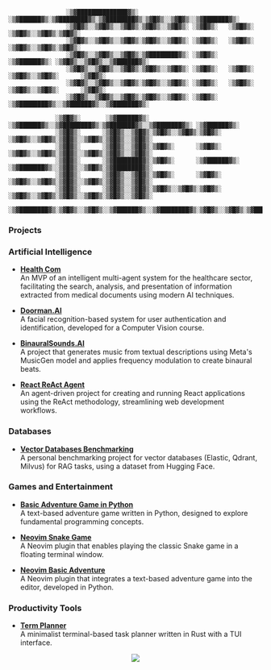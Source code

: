 ```
                ░▒▓██████████████▓▒░ ░▒▓██████▓▒░▒▓████████▓▒░▒▓████████▓▒░▒▓█▓▒░░▒▓█▓▒░░▒▓███████▓▒░ 
                ░▒▓█▓▒░░▒▓█▓▒░░▒▓█▓▒░▒▓█▓▒░░▒▓█▓▒░ ░▒▓█▓▒░   ░▒▓█▓▒░      ░▒▓█▓▒░░▒▓█▓▒░▒▓█▓▒░        
                ░▒▓█▓▒░░▒▓█▓▒░░▒▓█▓▒░▒▓█▓▒░░▒▓█▓▒░ ░▒▓█▓▒░   ░▒▓█▓▒░      ░▒▓█▓▒░░▒▓█▓▒░▒▓█▓▒░        
                ░▒▓█▓▒░░▒▓█▓▒░░▒▓█▓▒░▒▓████████▓▒░ ░▒▓█▓▒░   ░▒▓██████▓▒░ ░▒▓█▓▒░░▒▓█▓▒░░▒▓██████▓▒░  
                ░▒▓█▓▒░░▒▓█▓▒░░▒▓█▓▒░▒▓█▓▒░░▒▓█▓▒░ ░▒▓█▓▒░   ░▒▓█▓▒░      ░▒▓█▓▒░░▒▓█▓▒░      ░▒▓█▓▒░ 
                ░▒▓█▓▒░░▒▓█▓▒░░▒▓█▓▒░▒▓█▓▒░░▒▓█▓▒░ ░▒▓█▓▒░   ░▒▓█▓▒░      ░▒▓█▓▒░░▒▓█▓▒░      ░▒▓█▓▒░ 
                ░▒▓█▓▒░░▒▓█▓▒░░▒▓█▓▒░▒▓█▓▒░░▒▓█▓▒░ ░▒▓█▓▒░   ░▒▓████████▓▒░░▒▓██████▓▒░░▒▓███████▓▒░
             
             ░▒▓█▓▒░       ░▒▓██████▓▒░ ░▒▓██████▓▒░░▒▓████████▓▒░▒▓███████▓▒░░▒▓███████▓▒░ ░▒▓██████▓▒░  
             ░▒▓█▓▒░      ░▒▓█▓▒░░▒▓█▓▒░▒▓█▓▒░░▒▓█▓▒░▒▓█▓▒░      ░▒▓█▓▒░░▒▓█▓▒░▒▓█▓▒░░▒▓█▓▒░▒▓█▓▒░░▒▓█▓▒░ 
             ░▒▓█▓▒░      ░▒▓█▓▒░░▒▓█▓▒░▒▓█▓▒░      ░▒▓█▓▒░      ░▒▓█▓▒░░▒▓█▓▒░▒▓█▓▒░░▒▓█▓▒░▒▓█▓▒░░▒▓█▓▒░ 
             ░▒▓█▓▒░      ░▒▓████████▓▒░▒▓█▓▒░      ░▒▓██████▓▒░ ░▒▓███████▓▒░░▒▓█▓▒░░▒▓█▓▒░▒▓████████▓▒░ 
             ░▒▓█▓▒░      ░▒▓█▓▒░░▒▓█▓▒░▒▓█▓▒░      ░▒▓█▓▒░      ░▒▓█▓▒░░▒▓█▓▒░▒▓█▓▒░░▒▓█▓▒░▒▓█▓▒░░▒▓█▓▒░ 
             ░▒▓█▓▒░      ░▒▓█▓▒░░▒▓█▓▒░▒▓█▓▒░░▒▓█▓▒░▒▓█▓▒░      ░▒▓█▓▒░░▒▓█▓▒░▒▓█▓▒░░▒▓█▓▒░▒▓█▓▒░░▒▓█▓▒░ 
             ░▒▓████████▓▒░▒▓█▓▒░░▒▓█▓▒░░▒▓██████▓▒░░▒▓████████▓▒░▒▓█▓▒░░▒▓█▓▒░▒▓███████▓▒░░▒▓█▓▒░░▒▓█▓▒░ 
```

### Projects

### Artificial Intelligence

- **[Health Com](https://github.com/Mateus-Lacerda/health_com)**  
  An MVP of an intelligent multi-agent system for the healthcare sector, facilitating the search, analysis, and presentation of information extracted from medical documents using modern AI techniques.

- **[Doorman.AI](https://github.com/Mateus-Lacerda/Doorman.AI)**  
  A facial recognition-based system for user authentication and identification, developed for a Computer Vision course.

- **[BinauralSounds.AI](https://github.com/Mateus-Lacerda/BinauralSounds.AI)**  
  A project that generates music from textual descriptions using Meta's MusicGen model and applies frequency modulation to create binaural beats.

- **[React ReAct Agent](https://github.com/Mateus-Lacerda/React_ReAct_Agent)**  
  An agent-driven project for creating and running React applications using the ReAct methodology, streamlining web development workflows.

### Databases

- **[Vector Databases Benchmarking](https://github.com/Mateus-Lacerda/vector_databases_benchmarking)**  
  A personal benchmarking project for vector databases (Elastic, Qdrant, Milvus) for RAG tasks, using a dataset from Hugging Face.

### Games and Entertainment

- **[Basic Adventure Game in Python](https://github.com/Mateus-Lacerda/BasicAdventure2.0)**  
  A text-based adventure game written in Python, designed to explore fundamental programming concepts.

- **[Neovim Snake Game](https://github.com/Mateus-Lacerda/snake.nvim)**  
  A Neovim plugin that enables playing the classic Snake game in a floating terminal window.

- **[Neovim Basic Adventure](https://github.com/Mateus-Lacerda/basic_adventure.nvim)**  
  A Neovim plugin that integrates a text-based adventure game into the editor, developed in Python.

### Productivity Tools

- **[Term Planner](https://github.com/Mateus-Lacerda/term_planner)**  
  A minimalist terminal-based task planner written in Rust with a TUI interface.
<p align="center">
  <img src="https://github-readme-stats.vercel.app/api/top-langs/?username=Mateus-Lacerda&layout=compact&theme=buefy&hide_border=true" />
</p>
